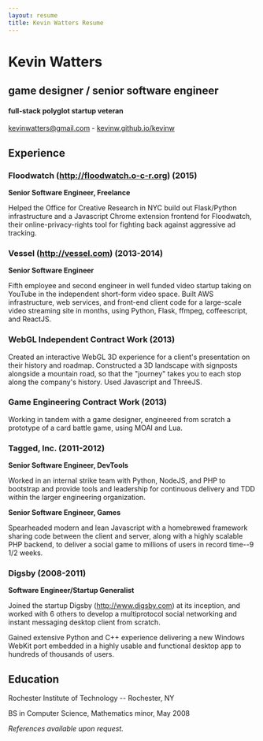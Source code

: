 ```yaml
---
layout: resume
title: Kevin Watters Resume
---
```


# Kevin Watters

## game designer / senior software engineer

#### full-stack polyglot startup veteran

[kevinwatters@gmail.com](mailto:kevinwatters@gmail.com) - [kevinw.github.io/kevinw](http://github.com/kevinw)

## Experience

### Floodwatch (http://floodwatch.o-c-r.org) (2015)

__Senior Software Engineer, Freelance__

Helped the Office for Creative Research in NYC build out Flask/Python infrastructure and a Javascript Chrome extension frontend for Floodwatch, their online-privacy-rights tool for fighting back against aggressive ad tracking.

### Vessel (http://vessel.com) (2013-2014)

__Senior Software Engineer__

Fifth employee and second engineer in well funded video startup taking on YouTube in the independent short-form video space. Built AWS infrastructure, web services, and front-end client code for a large-scale video streaming site in months, using Python, Flask, ffmpeg, coffeescript, and ReactJS.

### WebGL Independent Contract Work (2013)

Created an interactive WebGL 3D experience for a client's presentation on their history and roadmap. Constructed a 3D landscape with signposts alongside a mountain road, so that the "journey" takes you to each stop along the company's history. Used Javascript and ThreeJS.

### Game Engineering Contract Work (2013)

Working in tandem with a game designer, engineered from scratch a prototype of a card battle game, using MOAI and Lua.

### Tagged, Inc.  (2011-2012)

__Senior Software Engineer, DevTools__

Worked in an internal strike team with Python, NodeJS, and PHP to bootstrap and provide tools and leadership for continuous delivery and TDD within the larger engineering organization.

__Senior Software Engineer, Games__

Spearheaded modern and lean Javascript with a homebrewed framework sharing code between the client and server, along with a highly scalable PHP backend, to deliver a social game to millions of users in record time--9 1/2 weeks.

### Digsby (2008-2011)

__Software Engineer/Startup Generalist__

Joined the startup Digsby (http://www.digsby.com) at its inception, and worked with 6 others to develop a multiprotocol social networking and instant messaging desktop client from scratch.

Gained extensive Python and C++ experience delivering a new Windows WebKit port embedded in a highly usable and functional desktop app to hundreds of thousands of users.

## Education

Rochester Institute of Technology -- Rochester, NY

BS in Computer Science, Mathematics minor, May 2008

*References available upon request.*
